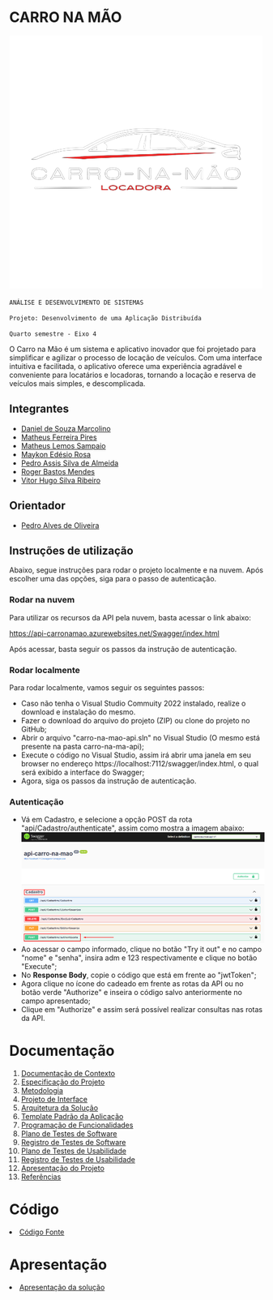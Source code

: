 # CARRO NA MÃO

![Logo](/docs/img/Logo1.jpeg)

`ANÁLISE E DESENVOLVIMENTO DE SISTEMAS`

`Projeto: Desenvolvimento de uma Aplicação Distribuída`

`Quarto semestre - Eixo 4`

O Carro na Mão é um sistema e aplicativo inovador que foi projetado para simplificar e agilizar o processo de locação de veículos. Com uma interface intuitiva e facilitada, o aplicativo oferece uma experiência agradável e conveniente para locatários e locadoras, tornando a locação e reserva de veículos mais simples, e descomplicada.

## Integrantes

* <a href="https://www.linkedin.com/in/daniel-marcolino-624106101/">Daniel de Souza Marcolino</a>
* <a href="https://www.linkedin.com/in/matheus-ferreira-3b26a823b/">Matheus Ferreira Pires</a>
* <a href="https://www.linkedin.com/in/sampaiotech/">Matheus Lemos Sampaio</a>
* <a href="https://www.linkedin.com/in/maykon-ed%C3%A9sio-05857b210/">Maykon Edésio Rosa</a>
* <a href="https://www.linkedin.com/in/pedro-almeida-5427b3187/">Pedro Assis Silva de Almeida</a>
* <a href="https://www.linkedin.com/in/roger-mendes-22734a45/">Roger Bastos Mendes</a>
* <a href="https://www.linkedin.com/in/vitorhugosilvaribeiro/">Vitor Hugo Silva Ribeiro</a>

## Orientador

* <a href="https://www.linkedin.com/in/pedro-alves-de-oliveira-9b108511/">Pedro Alves de Oliveira</a>


## Instruções de utilização

Abaixo, segue instruções para rodar o projeto localmente e na nuvem. Após escolher uma das opções, siga para o passo de autenticação.

### Rodar na nuvem
Para utilizar os recursos da API pela nuvem, basta acessar o link abaixo:

https://api-carronamao.azurewebsites.net/Swagger/index.html

Após acessar, basta seguir os passos da instrução de autenticação.

### Rodar localmente
Para rodar localmente, vamos seguir os seguintes passos:

 - Caso não tenha o Visual Studio Commuity 2022 instalado, realize o download e instalação do mesmo.
 - Fazer o download do arquivo do projeto (ZIP) ou clone do projeto no GitHub;
 - Abrir o arquivo "carro-na-mao-api.sln" no Visual Studio (O mesmo está presente na pasta carro-na-ma-api);
 - Execute o código no Visual Studio, assim irá abrir uma janela em seu browser no endereço https://localhost:7112/swagger/index.html, o qual será exibido a interface do Swagger;
 - Agora, siga os passos da instrução de autenticação.
 
 ### Autenticação
 - Vá em Cadastro, e selecione a opção POST da rota "api/Cadastro/authenticate", assim como mostra a imagem abaixo:
 ![autenticacao](/docs/img/swagger-autenticacao.png)
 - Ao acessar o campo informado, clique no botão "Try it out" e no campo "nome" e "senha", insira adm e 123 respectivamente e clique no botão "Execute";
 - No **Response Body**, copie o código que está em frente ao "jwtToken";
 - Agora clique no ícone do cadeado em frente as rotas da API ou no botão verde "Authorize" e inseira o código salvo anteriormente no campo apresentado;
 - Clique em "Authorize" e assim será possível realizar consultas nas rotas da API.


# Documentação

<ol>
<li><a href="docs/01-Documentação de Contexto.md"> Documentação de Contexto</a></li>
<li><a href="docs/02-Especificação do Projeto.md"> Especificação do Projeto</a></li>
<li><a href="docs/03-Metodologia.md"> Metodologia</a></li>
<li><a href="docs/04-Projeto de Interface.md"> Projeto de Interface</a></li>
<li><a href="docs/05-Arquitetura da Solução.md"> Arquitetura da Solução</a></li>
<li><a href="docs/06-Template Padrão da Aplicação.md"> Template Padrão da Aplicação</a></li>
<li><a href="docs/07-Programação de Funcionalidades.md"> Programação de Funcionalidades</a></li>
<li><a href="docs/08-Plano de Testes de Software.md"> Plano de Testes de Software</a></li>
<li><a href="docs/09-Registro de Testes de Software.md"> Registro de Testes de Software</a></li>
<li><a href="docs/10-Plano de Testes de Usabilidade.md"> Plano de Testes de Usabilidade</a></li>
<li><a href="docs/11-Registro de Testes de Usabilidade.md"> Registro de Testes de Usabilidade</a></li>
<li><a href="docs/12-Apresentação do Projeto.md"> Apresentação do Projeto</a></li>
<li><a href="docs/13-Referências.md"> Referências</a></li>
</ol>

# Código

<li><a href="src/README.md"> Código Fonte</a></li>

# Apresentação

<li><a href="presentation/README.md"> Apresentação da solução</a></li>
